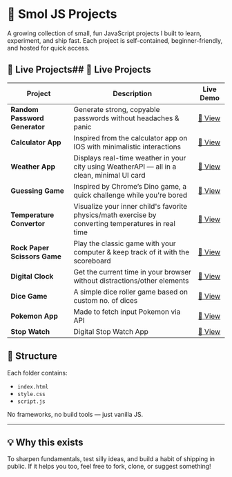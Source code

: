 # 🧪 Smol JS Projects

A growing collection of small, fun JavaScript projects I built to learn, experiment, and ship fast. Each project is self-contained, beginner-friendly, and hosted for quick access.

## 🚀 Live Projects## 🚀 Live Projects

| Project | Description | Live Demo |
|--------|-------------|-----------|
| **Random Password Generator** | Generate strong, copyable passwords without headaches & panic | [🔗 View](https://random-password-generator-js-nayana.vercel.app) 
| **Calculator App** | Inspired from the calculator app on IOS with minimalistic interactions | [🔗 View](https://calculator-js-nayana.vercel.app/) |
| **Weather App** | Displays real-time weather in your city using WeatherAPI — all in a clean, minimal UI card | [🔗 View]([https://calculator-js-nayana.vercel.app/](https://weather-app-js-nayana.vercel.app/)) |
| **Guessing Game** | Inspired by Chrome’s Dino game, a quick challenge while you're bored | [🔗 View](https://guessing-game-js-nayana.vercel.app/) |
| **Temperature Convertor** | Visualize your inner child's favorite physics/math exercise by converting temperatures in real time | [🔗 View](https://temperature-conversion-app-js-nayan.vercel.app/) |
| **Rock Paper Scissors Game** | Play the classic game with your computer & keep track of it with the scoreboard | [🔗 View](https://rock-paper-scissors-game-js-nayana.vercel.app/) |
| **Digital Clock** | Get the current time in your browser without distractions/other elements | [🔗 View](https://digitalclock-js-nayana.vercel.app/) |
| **Dice Game** | A simple dice roller game based on custom no. of dices | [🔗 View](https://dicegame-js-nayana.vercel.app/) |
| **Pokemon App** | Made to fetch input Pokemon via API | [🔗 View](https://pokemon-api-js-nayana.vercel.app/) |
| **Stop Watch** | Digital Stop Watch App | [🔗 View](https://stop-watch-js-nayana.vercel.app/) |

## 📁 Structure

Each folder contains:
- `index.html`
- `style.css`
- `script.js`

No frameworks, no build tools — just vanilla JS.

---

## 💡 Why this exists

To sharpen fundamentals, test silly ideas, and build a habit of shipping in public. If it helps you too, feel free to fork, clone, or suggest something!
